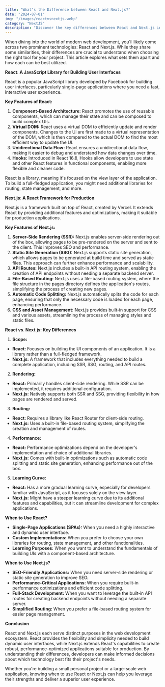 ```yaml
---
title: "What's the Difference between React and Next.js?"
date: "2024-07-01"
img: "/images/reactvsnextjs.webp"
category: "NextJS"
description: "Discover the key differences between React and Next.js in this comprehensive guide. Learn about their unique features, use cases, and how to choose the right tool for your web development project."
---
```


When diving into the world of modern web development, you'll likely come across two prominent technologies: React and Next.js. While they share some similarities, their differences are crucial to understand when choosing the right tool for your project. This article explores what sets them apart and how each can be best utilized.

**React: A JavaScript Library for Building User Interfaces**

React is a popular JavaScript library developed by Facebook for building user interfaces, particularly single-page applications where you need a fast, interactive user experience.

**Key Features of React:**

1. **Component-Based Architecture:** React promotes the use of reusable components, which can manage their state and can be composed to build complex UIs.
2. **Virtual DOM:** React uses a virtual DOM to efficiently update and render components. Changes to the UI are first made to a virtual representation of the DOM, which is then compared to the actual DOM to find the most efficient way to update the UI.
3. **Unidirectional Data Flow:** React ensures a unidirectional data flow, making it easier to debug and understand how data changes over time.
4. **Hooks:** Introduced in React 16.8, Hooks allow developers to use state and other React features in functional components, enabling more flexible and cleaner code.

React is a library, meaning it's focused on the view layer of the application. To build a full-fledged application, you might need additional libraries for routing, state management, and more.

**Next.js: A React Framework for Production**

Next.js is a framework built on top of React, created by Vercel. It extends React by providing additional features and optimizations, making it suitable for production applications.

**Key Features of Next.js:**

1. **Server-Side Rendering (SSR):** Next.js enables server-side rendering out of the box, allowing pages to be pre-rendered on the server and sent to the client. This improves SEO and performance.
2. **Static Site Generation (SSG):** Next.js supports static site generation, which allows pages to be generated at build time and served as static files. This approach can further enhance performance and scalability.
3. **API Routes:** Next.js includes a built-in API routing system, enabling the creation of API endpoints without needing a separate backend server.
4. **File-Based Routing:** Next.js uses a file-based routing system, where the file structure in the pages directory defines the application's routes, simplifying the process of creating new pages.
5. **Automatic Code Splitting:** Next.js automatically splits the code for each page, ensuring that only the necessary code is loaded for each page, enhancing performance.
6. **CSS and Asset Management:** Next.js provides built-in support for CSS and various assets, streamlining the process of managing styles and static files.

**React vs. Next.js: Key Differences**

1. **Scope:**

- **React:** Focuses on building the UI components of an application. It is a library rather than a full-fledged framework.
- **Next.js:** A framework that includes everything needed to build a complete application, including SSR, SSG, routing, and API routes.

2. **Rendering:**

- **React:** Primarily handles client-side rendering. While SSR can be implemented, it requires additional configuration.
- **Next.js:** Natively supports both SSR and SSG, providing flexibility in how pages are rendered and served.

3. **Routing:**

- **React:** Requires a library like React Router for client-side routing.
- **Next.js:** Uses a built-in file-based routing system, simplifying the creation and management of routes.

4. **Performance:**

- **React:** Performance optimizations depend on the developer's implementation and choice of additional libraries.
- **Next.js:** Comes with built-in optimizations such as automatic code splitting and static site generation, enhancing performance out of the box.

5. **Learning Curve:**

- **React:** Has a more gradual learning curve, especially for developers familiar with JavaScript, as it focuses solely on the view layer.
- **Next.js:** Might have a steeper learning curve due to its additional features and capabilities, but it can streamline development for complex applications.

**When to Use React?**

- **Single-Page Applications (SPAs):** When you need a highly interactive and dynamic user interface.
- **Custom Implementations:** When you prefer to choose your own libraries for routing, state management, and other functionalities.
- **Learning Purposes:** When you want to understand the fundamentals of building UIs with a component-based architecture.

**When to Use Next.js?**

- **SEO-Friendly Applications:** When you need server-side rendering or static site generation to improve SEO.
- **Performance-Critical Applications:** When you require built-in performance optimizations and efficient code splitting.
- **Full-Stack Development:** When you want to leverage the built-in API routes for creating backend endpoints without needing a separate server.
- **Simplified Routing:** When you prefer a file-based routing system for easier page management.

**Conclusion**

React and Next.js each serve distinct purposes in the web development ecosystem. React provides the flexibility and simplicity needed to build dynamic user interfaces, while Next.js extends React's capabilities to create robust, performance-optimized applications suitable for production. By understanding their differences, developers can make informed decisions about which technology best fits their project's needs.

Whether you're building a small personal project or a large-scale web application, knowing when to use React or Next.js can help you leverage their strengths and deliver a superior user experience.
